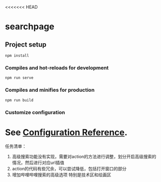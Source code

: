 <<<<<<< HEAD
# searchpage

## Project setup
```
npm install
```

### Compiles and hot-reloads for development
```
npm run serve
```

### Compiles and minifies for production
```
npm run build
```

### Customize configuration
See [Configuration Reference](https://cli.vuejs.org/config/).
=======
任务清单：
1. 高级搜索功能没有实现，需要对action的方法进行调整，划分开启高级搜索的情况，然后进行对应url插值
2. action的代码有些冗余，可以尝试降低，包括打开窗口的部分
3. 增加哔哩哔哩搜索的高级选项 特别是技术区和绘画区